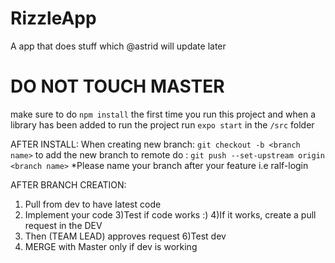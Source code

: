# RizzleApp
A app that does stuff which @astrid will update later

# DO NOT TOUCH MASTER
make sure to do ``npm install`` the first time you run this project and when a library has been added
to run the project run ``expo start`` in the ``/src`` folder 

AFTER INSTALL:
When creating new branch: ``git checkout -b <branch name>``
to add the new branch to remote do : ``git push --set-upstream origin <branch name>``
*Please name your branch after your feature i.e ralf-login

AFTER BRANCH CREATION: 

1) Pull from dev to have latest code
2) Implement your code
3)Test if code works :)
4)If it works, create a pull request in the DEV
5) Then (TEAM LEAD) approves request 
6)Test dev
7) MERGE with Master only if dev is working




